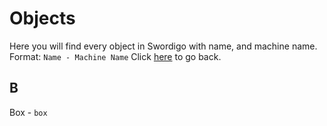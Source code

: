 # Objects
Here you will find every object in Swordigo with name, and machine name.
Format: `Name - Machine Name`
Click [here](./README.md) to go back.

## B
Box - `box`
